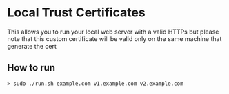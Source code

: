 # Local Trust Certificates
This allows you to run your local web server with a valid HTTPs but please note that this custom certificate will be valid only on the same machine that generate the cert

## How to run
```
> sudo ./run.sh example.com v1.example.com v2.example.com
```